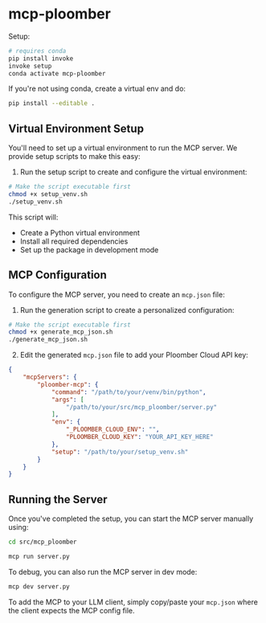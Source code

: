 # mcp-ploomber

Setup:

```sh
# requires conda
pip install invoke
invoke setup
conda activate mcp-ploomber
```

If you're not using conda, create a virtual env and do:

```sh
pip install --editable .
```

## Virtual Environment Setup

You'll need to set up a virtual environment to run the MCP server. We provide setup scripts to make this easy:

1. Run the setup script to create and configure the virtual environment:

```sh
# Make the script executable first
chmod +x setup_venv.sh
./setup_venv.sh
```

This script will:
- Create a Python virtual environment
- Install all required dependencies
- Set up the package in development mode

## MCP Configuration

To configure the MCP server, you need to create an `mcp.json` file:

1. Run the generation script to create a personalized configuration:

```sh
# Make the script executable first
chmod +x generate_mcp_json.sh
./generate_mcp_json.sh
```

2. Edit the generated `mcp.json` file to add your Ploomber Cloud API key:

```json
{
    "mcpServers": {
        "ploomber-mcp": {
            "command": "/path/to/your/venv/bin/python",
            "args": [
                "/path/to/your/src/mcp_ploomber/server.py"
            ],
            "env": {
                "_PLOOMBER_CLOUD_ENV": "",
                "PLOOMBER_CLOUD_KEY": "YOUR_API_KEY_HERE"
            },
            "setup": "/path/to/your/setup_venv.sh"
        }
    }
}
```

## Running the Server

Once you've completed the setup, you can start the MCP server manually using:

```sh
cd src/mcp_ploomber
```

```sh
mcp run server.py
```

To debug, you can also run the MCP server in dev mode:

```sh
mcp dev server.py
```

To add the MCP to your LLM client, simply copy/paste your `mcp.json` where the client expects the MCP config file.




